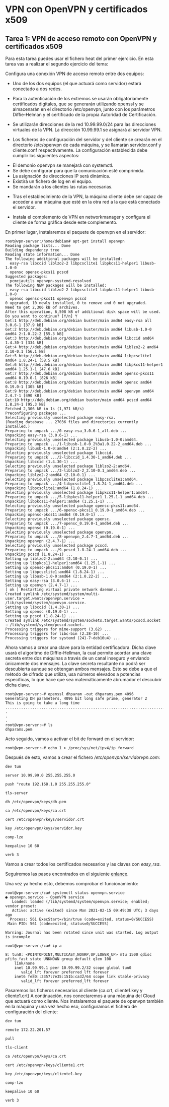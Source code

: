 # VPN con OpenVPN y certificados x509

## Tarea 1: VPN de acceso remoto con OpenVPN y certificados x509

Para esta tarea puedes usar el fichero heat del primer ejercicio. En esta 
tarea vas a realizar el segundo ejercicio del tema:

Configura una conexión VPN de acceso remoto entre dos equipos:
    
* Uno de los dos equipos (el que actuará como servidor) estará conectado 
a dos redes.
    
* Para la autenticación de los extremos se usarán obligatoriamente certificados 
digitales, que se generarán utilizando openssl y se almacenarán en el 
directorio /etc/openvpn, junto con los parámetros Diffie-Helman y el 
certificado de la propia Autoridad de Certificación.
   
* Se utilizarán direcciones de la red 10.99.99.0/24 para las direcciones 
virtuales de la VPN. La dirección 10.99.99.1 se asignará al servidor VPN.
    
* Los ficheros de configuración del servidor y del cliente se crearán en el 
directorio /etc/openvpn de cada máquina, y se llamarán servidor.conf y 
cliente.conf respectivamente. La configuración establecida debe cumplir los 
siguientes aspectos:
        
- El demonio openvpn se manejará con systemctl.
- Se debe configurar para que la comunicación esté comprimida.
- La asignación de direcciones IP será dinámica.
- Existirá un fichero de log en el equipo.
- Se mandarán a los clientes las rutas necesarias.
   
* Tras el establecimiento de la VPN, la máquina cliente debe ser capaz de 
acceder a una máquina que esté en la otra red a la que está conectado el 
servidor.
   
* Instala el complemento de VPN en networkmanager y configura el cliente de 
forma gráfica desde este complemento.

En primer lugar, instalaremos el paquete de openvpn en el servidor:

```
root@vpn-server:/home/debian# apt-get install openvpn
Reading package lists... Done
Building dependency tree       
Reading state information... Done
The following additional packages will be installed:
  easy-rsa libccid liblzo2-2 libpcsclite1 libpkcs11-helper1 libusb-1.0-0
  opensc opensc-pkcs11 pcscd
Suggested packages:
  pcmciautils openvpn-systemd-resolved
The following NEW packages will be installed:
  easy-rsa libccid liblzo2-2 libpcsclite1 libpkcs11-helper1 libusb-1.0-0
  opensc opensc-pkcs11 openvpn pcscd
0 upgraded, 10 newly installed, 0 to remove and 0 not upgraded.
Need to get 2,306 kB of archives.
After this operation, 6,508 kB of additional disk space will be used.
Do you want to continue? [Y/n] Y
Get:1 http://deb.debian.org/debian buster/main amd64 easy-rsa all 3.0.6-1 [37.9 kB]
Get:2 http://deb.debian.org/debian buster/main amd64 libusb-1.0-0 amd64 2:1.0.22-2 [55.3 kB]
Get:3 http://deb.debian.org/debian buster/main amd64 libccid amd64 1.4.30-1 [334 kB]
Get:4 http://deb.debian.org/debian buster/main amd64 liblzo2-2 amd64 2.10-0.1 [56.1 kB]
Get:5 http://deb.debian.org/debian buster/main amd64 libpcsclite1 amd64 1.8.24-1 [58.5 kB]
Get:6 http://deb.debian.org/debian buster/main amd64 libpkcs11-helper1 amd64 1.25.1-1 [47.6 kB]
Get:7 http://deb.debian.org/debian buster/main amd64 opensc-pkcs11 amd64 0.19.0-1 [826 kB]
Get:8 http://deb.debian.org/debian buster/main amd64 opensc amd64 0.19.0-1 [305 kB]
Get:9 http://deb.debian.org/debian buster/main amd64 openvpn amd64 2.4.7-1 [490 kB]
Get:10 http://deb.debian.org/debian buster/main amd64 pcscd amd64 1.8.24-1 [95.3 kB]
Fetched 2,306 kB in 1s (1,971 kB/s)
Preconfiguring packages ...
Selecting previously unselected package easy-rsa.
(Reading database ... 27036 files and directories currently installed.)
Preparing to unpack .../0-easy-rsa_3.0.6-1_all.deb ...
Unpacking easy-rsa (3.0.6-1) ...
Selecting previously unselected package libusb-1.0-0:amd64.
Preparing to unpack .../1-libusb-1.0-0_2%3a1.0.22-2_amd64.deb ...
Unpacking libusb-1.0-0:amd64 (2:1.0.22-2) ...
Selecting previously unselected package libccid.
Preparing to unpack .../2-libccid_1.4.30-1_amd64.deb ...
Unpacking libccid (1.4.30-1) ...
Selecting previously unselected package liblzo2-2:amd64.
Preparing to unpack .../3-liblzo2-2_2.10-0.1_amd64.deb ...
Unpacking liblzo2-2:amd64 (2.10-0.1) ...
Selecting previously unselected package libpcsclite1:amd64.
Preparing to unpack .../4-libpcsclite1_1.8.24-1_amd64.deb ...
Unpacking libpcsclite1:amd64 (1.8.24-1) ...
Selecting previously unselected package libpkcs11-helper1:amd64.
Preparing to unpack .../5-libpkcs11-helper1_1.25.1-1_amd64.deb ...
Unpacking libpkcs11-helper1:amd64 (1.25.1-1) ...
Selecting previously unselected package opensc-pkcs11:amd64.
Preparing to unpack .../6-opensc-pkcs11_0.19.0-1_amd64.deb ...
Unpacking opensc-pkcs11:amd64 (0.19.0-1) ...
Selecting previously unselected package opensc.
Preparing to unpack .../7-opensc_0.19.0-1_amd64.deb ...
Unpacking opensc (0.19.0-1) ...
Selecting previously unselected package openvpn.
Preparing to unpack .../8-openvpn_2.4.7-1_amd64.deb ...
Unpacking openvpn (2.4.7-1) ...
Selecting previously unselected package pcscd.
Preparing to unpack .../9-pcscd_1.8.24-1_amd64.deb ...
Unpacking pcscd (1.8.24-1) ...
Setting up liblzo2-2:amd64 (2.10-0.1) ...
Setting up libpkcs11-helper1:amd64 (1.25.1-1) ...
Setting up opensc-pkcs11:amd64 (0.19.0-1) ...
Setting up libpcsclite1:amd64 (1.8.24-1) ...
Setting up libusb-1.0-0:amd64 (2:1.0.22-2) ...
Setting up easy-rsa (3.0.6-1) ...
Setting up openvpn (2.4.7-1) ...
[ ok ] Restarting virtual private network daemon.:.
Created symlink /etc/systemd/system/multi-user.target.wants/openvpn.service → /lib/systemd/system/openvpn.service.
Setting up libccid (1.4.30-1) ...
Setting up opensc (0.19.0-1) ...
Setting up pcscd (1.8.24-1) ...
Created symlink /etc/systemd/system/sockets.target.wants/pcscd.socket → /lib/systemd/system/pcscd.socket.
Processing triggers for mime-support (3.62) ...
Processing triggers for libc-bin (2.28-10) ...
Processing triggers for systemd (241-7~deb10u4) ...
```

Ahora vamos a crear una clave para la entidad certificadora. Dicha clave usará
el algoritmo de Diffie-Hellman, la cual permite acordar una clave secreta entre
dos máquinas a través de un canal inseguro y enviando únicamente dos mensajes.
La clave secreta resultante no podrá ser descubierta aunque se obtengan
ambos mensajes. Esto se debe a que el método de cifrado que utiliza, usa
números elevados a potencias específicas, lo que hace que sea matemáticamente
abrumador el descubrir dicha clave.

```
root@vpn-server:~# openssl dhparam -out dhparams.pem 4096
Generating DH parameters, 4096 bit long safe prime, generator 2
This is going to take a long time
...............................................................................$
.
.
.
root@vpn-server:~# ls
dhparams.pem
```

Acto seguido, vamos a activar el bit de forward en el servidor:

```
root@vpn-server:~# echo 1 > /proc/sys/net/ipv4/ip_forward
```

Después de esto, vamos a crear el fichero _/etc/openvpn/servidorvpn.com_:

```
dev tun
    
server 10.99.99.0 255.255.255.0 

push "route 192.168.1.0 255.255.255.0"

tls-server

dh /etc/openvpn/keys/dh.pem

ca /etc/openvpn/keys/ca.crt

cert /etc/openvpn/keys/servidor.crt

key /etc/openvpn/keys/servidor.key

comp-lzo

keepalive 10 60

verb 3
```

Vamos a crear todos los certificados necesarios y las claves con _easy_rsa_.

Seguiremos las pasos encontrados en el siguiente [enlance](https://juncotic.com/openvpn-easyrsa-3-montando-la-vpn/).

Una vez ya hecho esto, debemos comprobar el funcionamiento:

```
root@vpn-server:/ca# systemctl status openvpn.service
● openvpn.service - OpenVPN service
   Loaded: loaded (/lib/systemd/system/openvpn.service; enabled; vendor preset: 
   Active: active (exited) since Mon 2021-02-15 09:49:38 UTC; 3 days ago
  Process: 561 ExecStart=/bin/true (code=exited, status=0/SUCCESS)
 Main PID: 561 (code=exited, status=0/SUCCESS)

Warning: Journal has been rotated since unit was started. Log output is incomple

root@vpn-server:/ca# ip a

8: tun0: <POINTOPOINT,MULTICAST,NOARP,UP,LOWER_UP> mtu 1500 qdisc pfifo_fast state UNKNOWN group default qlen 100
    link/none 
    inet 10.99.99.1 peer 10.99.99.2/32 scope global tun0
       valid_lft forever preferred_lft forever
    inet6 fe80::3357:7e35:151b:ca32/64 scope link stable-privacy 
       valid_lft forever preferred_lft forever
```
Pasaremos los ficheros necesarios al cliente (ca.crt, cliente1.key y cliente1.crt)
A continuación, nos conectaremos a una máquina del Cloud que actuará como
cliente. Nos instalaremos el paquete de openvpn también en la máquina y una
vez hecho eso, configuramos el fichero de configuración del cliente:

```
dev tun

remote 172.22.201.57  

pull

tls-client

ca /etc/openvpn/keys/ca.crt

cert /etc/openvpn/keys/cliente1.crt

key /etc/openvpn/keys/cliente1.key

comp-lzo

keepalive 10 60

verb 3
```


